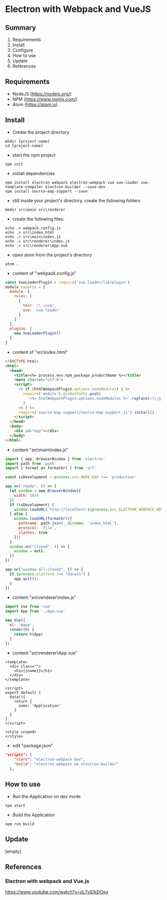 # Electron with Webpack and VueJS

## Summary

1. Requirements
2. Install
3. Configure
4. How to use
5. Update
6. References

## Requirements

* NodeJS (https://nodejs.org/)
* NPM (https://www.npmjs.com/)
* Atom (https://atom.io)


## Install

* Create the project directory
```
mkdir [project-name]
cd [project-name]
```

* start the npm project
```
npm init
```

* install dependencies
```
npm install electron webpack electron-webpack vue vue-loader vue-template-compiler electron-builder --save-dev
npm install source-map-support --save
```

* still inside your project's directory, create the following folders
```
mkdir src\main src\renderer
```


* create the following files:
```
echo .> webpack.config.js
echo .> src\index.html
echo .> src\main\index.js
echo .> src\renderer\index.js
echo .> src\renderer\App.vue
```


* open atom from the project's directory
```
atom .
```


* content of "webpack.config.js"
```js
const VueLoaderPlugin = require('vue-loader/lib/plugin')
module.exports = {
  module: {
    rules: [
      {
        test: /\.vue$/,
        use: 'vue-loader'
      }
    ]
  },
  plugins: [
    new VueLoaderPlugin()
  ]
}
```


* content of "src\index.html"
```html
<!DOCTYPE html>
<html>
  <head>
    <title><%= process.env.npm_package_productName %></title>
    <meta charset="utf-8">
    <script>
      <% if (htmlWebpackPlugin.options.nodeModules) { %>
        require('module').globalPaths.push(
          '<%= htmlWebpackPlugin.options.nodeModules %>'.replace(/\\/g, '\\\\'),
        )
      <% } %>
      require('source-map-support/source-map-support.js').install()
    </script>
  </head>
  <body>
    <div id="app"></div>
  </body>
</html>
```


* content "src\main\index.js"
```js
import { app, BrowserWindow } from 'electron'
import path from 'path'
import { format as formatUrl } from 'url'

const isDevelopment = process.env.NODE_ENV !== 'production'

app.on('ready', () => {
  let window = new BrowserWindow({
    width: 1024
  })
  if (isDevelopment) {
    window.loadURL(`http://localhost:${process.env.ELECTRON_WEBPACK_WDS_PORT}`)
  } else {
    window.loadURL(formatUrl({
      pathname: path.join(__dirname, 'index.html'),
      protocol: 'file',
      slashes: true
    }))
  }
  window.on("closed", () => {
    window = null;
  })
})

app.on("window-all-closed", () => {
  if (process.platform !== "darwin") {
    app.quit();
  }
})
```


* content "src\renderer\index.js"
```js
import Vue from 'vue'
import App from './App.vue'

new Vue({
  el: '#app',
  render(h) {
    return h(App)
  }
})
```


* content "src\renderer\App.vue"
```vue
<template>
  <div class="">
    <h1>{{name}}</h1>
  </div>
</template>

<script>
export default {
  data(){
    return {
      name: 'Application'
    }
  }
}
</script>

<style scoped>
</style>
```

* edit "package.json"
```json
"scripts": {
    "start": "electron-webpack dev",
    "build": "electron-webpack && electron-builder"
  },
```

## How to use

* Run the Application on dev mode
```
npm start
```

* Build the Application
```
npm run build
```


## Update

[empty]


## References

### Electron with webpack and Vue.js
https://www.youtube.com/watch?v=oL7vIDkDOsg
